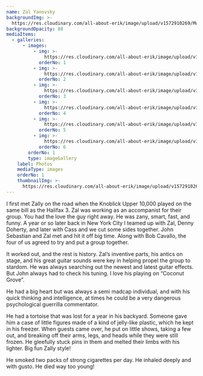 ```yaml
---
name: Zal Yanovsky
backgroundImg: >-
  https://res.cloudinary.com/all-about-erik/image/upload/v1572910269/Musical%20Journey/Musical%20Friends/Friends/Zal%20Yanovsky/Background_Thumbnails/Background_img388-zal-_dvr0u8.jpg
backgroundOpacity: 88
mediaItems:
  - galleries:
      - images:
          - img: >-
              https://res.cloudinary.com/all-about-erik/image/upload/v1572910271/Musical%20Journey/Musical%20Friends/Friends/Zal%20Yanovsky/Photos/img333_u1m13n.jpg
            orderNo: 1
          - img: >-
              https://res.cloudinary.com/all-about-erik/image/upload/v1572910273/Musical%20Journey/Musical%20Friends/Friends/Zal%20Yanovsky/Photos/img388_phixps.jpg
            orderNo: 2
          - img: >-
              https://res.cloudinary.com/all-about-erik/image/upload/v1572910268/Musical%20Journey/Musical%20Friends/Friends/Zal%20Yanovsky/Photos/img389_wafxm2.jpg
            orderNo: 3
          - img: >-
              https://res.cloudinary.com/all-about-erik/image/upload/v1572910268/Musical%20Journey/Musical%20Friends/Friends/Zal%20Yanovsky/Photos/img391_cmflgi.jpg
            orderNo: 4
          - img: >-
              https://res.cloudinary.com/all-about-erik/image/upload/v1572910270/Musical%20Journey/Musical%20Friends/Friends/Zal%20Yanovsky/Photos/img425_jnyyym.jpg
            orderNo: 5
          - img: >-
              https://res.cloudinary.com/all-about-erik/image/upload/v1572910268/Musical%20Journey/Musical%20Friends/Friends/Zal%20Yanovsky/Photos/img427_ro9wma.jpg
            orderNo: 6
        orderNo: 1
        type: imageGallery
    label: Photos
    mediaType: images
    orderNo: 1
    thumbnailImg: >-
      https://res.cloudinary.com/all-about-erik/image/upload/v1572910267/Musical%20Journey/Musical%20Friends/Friends/Zal%20Yanovsky/Background_Thumbnails/Thumbnail_img391_r4vhfq.jpg
---
```

I first met Zally on the road when the Knoblick Upper 10,000 played on the same bill as the Halifax 3. Zal was working as an accompanist for their group. You had the love the guy right away. He was zany, smart, fast, and funny. A year or so later back in New York City I teamed up with Zal, Denny Doherty, and later with Cass and we cut some sides together. John Sebastian and Zal met and hit it off big time. Along with Bob Cavallo, the four of us agreed to try and put a group together. 



It worked out, and the rest is history. Zal’s inventive parts, his antics on stage, and his great guitar sounds were key in helping propel the group to stardom. He was always searching out the newest and latest guitar effects. But John always had to check his tuning.  I love his playing on “Coconut Grove”. 



He had a big heart but was always a semi madcap individual, and with his quick thinking and intelligence, at times he could be a very dangerous psychological guerrilla commentator. 



He had a tortoise that was lost for a year in his backyard. Someone gave him a case of little figures made of a kind of jelly-like plastic, which he kept in his freezer. When guests came over, he put on little shows, taking a few out, and breaking off their arms, legs, and heads while they were still frozen. He gleefully stuck pins in them and melted their limbs with his lighter. Big fun Zally style! 



He smoked two packs of strong cigarettes per day. He inhaled deeply and with gusto. He died way too young!
